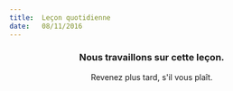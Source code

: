 ```yaml
---
title:  Leçon quotidienne
date:   08/11/2016
---
```


### <center>Nous travaillons sur cette leçon.</center>
<center>Revenez plus tard, s'il vous plaît.</center>
